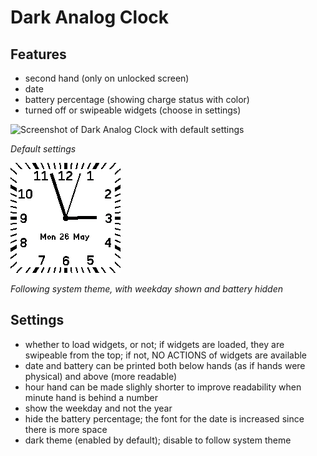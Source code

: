 # Dark Analog Clock

## Features

* second hand (only on unlocked screen)
* date
* battery percentage (showing charge status with color)
* turned off or swipeable widgets (choose in settings)

![Screenshot of Dark Analog Clock with default settings](andark_screen.png)

*Default settings*

![Screenshot of Dark Analog Clock with default settings](andark_screen_light_weekday_nobatt.png)

*Following system theme, with weekday shown and battery hidden*

## Settings

* whether to load widgets, or not; if widgets are loaded, they are swipeable from the top; if not, NO ACTIONS of widgets are available
* date and battery can be printed both below hands (as if hands were physical) and above (more readable)
* hour hand can be made slighly shorter to improve readability when minute hand is behind a number
* show the weekday and not the year
* hide the battery percentage; the font for the date is increased since there is more space
* dark theme (enabled by default); disable to follow system theme

